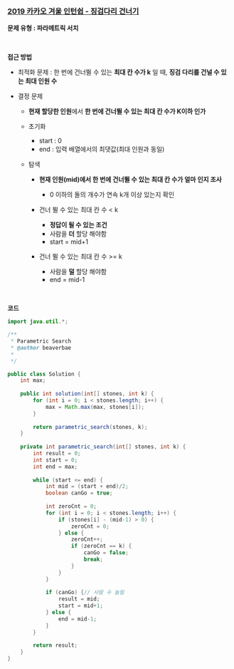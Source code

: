 ### [2019 카카오 겨울 인턴쉽 - 징검다리 건너기](https://programmers.co.kr/learn/courses/30/lessons/64062)

**문제 유형 : 파라메트릭 서치**

<br>

**접근 방법**

- 최적화 문제 : 한 번에 건너뛸 수 있는 **최대 칸 수가 k** 일 때, **징검 다리를 건널 수 있는 최대 인원 수** 

- 결정 문제

  - **현재 할당한 인원**에서 **한 번에 건너뛸 수 있는 최대 칸 수가 K이하 인가**

  - 초기화

    - start : 0
    - end : 입력 배열에서의 최댓값(최대 인원과 동일)

  - 탐색

    - **현재 인원(mid)에서 한 번에 건너뛸 수 있는 최대 칸 수가 얼마 인지 조사**
      - 0 이하의 돌의 개수가 연속 k개 이상 있는지 확인

    - 건너 뛸 수 있는 최대 칸 수 < k
      - **정답이 될 수 있는 조건**
      - 사람을 **더** 할당 해야함
      - start = mid+1
    - 건너 뛸 수 있는 최대 칸 수 >= k
      - 사람을 **덜** 할당 해야함
      - end = mid-1

<br>

**코드**

```java
import java.util.*;

/**
 * Parametric Search
 * @author beaverbae
 *
 */

public class Solution {
	int max;
	
	public int solution(int[] stones, int k) {
		for (int i = 0; i < stones.length; i++) {
			max = Math.max(max, stones[i]);
		}
		
		return parametric_search(stones, k);
	}
	
	private int parametric_search(int[] stones, int k) {
		int result = 0;
		int start = 0;
		int end = max;
		
		while (start <= end) {
			int mid = (start + end)/2;
			boolean canGo = true;
			
			int zeroCnt = 0;
			for (int i = 0; i < stones.length; i++) {
				if (stones[i] - (mid-1) > 0) {
					zeroCnt = 0;
				} else {
					zeroCnt++;
					if (zeroCnt == k) {
						canGo = false;
						break;
					}
				}
			}
			
			if (canGo) {// 사람 수 늘림
				result = mid;
				start = mid+1;
			} else {
				end = mid-1;
			}
		}
		
		return result;
	}
}

```

